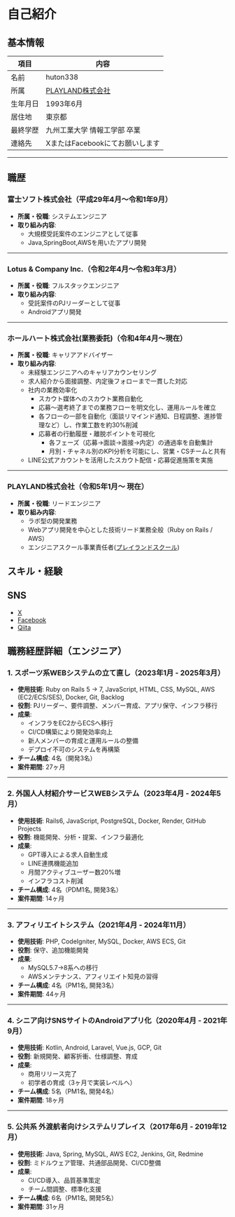 # 自己紹介

## 基本情報

| 項目       | 内容                                   |
|------------|----------------------------------------|
| 名前       | huton338                                |
| 所属       | [PLAYLAND株式会社](https://playland.co.jp/)                       |
| 生年月日    | 1993年6月                                   |
| 居住地      | 東京都                                   |
| 最終学歴     | 九州工業大学 情報工学部 卒業           |
| 連絡先   | XまたはFacebookにてお願いします                     |

---

## 職歴

### 富士ソフト株式会社（平成29年4月〜令和1年9月）

- **所属・役職**: システムエンジニア
- **取り組み内容**:
  - 大規模受託案件のエンジニアとして従事
  - Java,SpringBoot,AWSを用いたアプリ開発

---

### Lotus & Company Inc.（令和2年4月〜令和3年3月）

- **所属・役職**: フルスタックエンジニア
- **取り組み内容**:
  - 受託案件のPJリーダーとして従事
  - Androidアプリ開発

---

### ホールハート株式会社(業務委託)（令和4年4月〜現在）

- **所属・役職**: キャリアアドバイザー
- **取り組み内容**:
  - 未経験エンジニアへのキャリアカウンセリング
  - 求人紹介から面接調整、内定後フォローまで一貫した対応
  - 社内の業務効率化
    - スカウト媒体へのスカウト業務自動化
    - 応募〜選考終了までの業務フローを明文化し、運用ルールを確立
    - 各フローの一部を自動化（面談リマインド通知、日程調整、進捗管理など）し、作業工数を約30%削減
    - 応募者の行動履歴・離脱ポイントを可視化
      - 各フェーズ（応募→面談→面接→内定）の通過率を自動集計
      - 月別・チャネル別のKPI分析を可能にし、営業・CSチームと共有
  - LINE公式アカウントを活用したスカウト配信・応募促進施策を実施

---

### PLAYLAND株式会社（令和5年1月〜 現在）

- **所属・役職**: リードエンジニア
- **取り組み内容**:
  - ラボ型の開発業務
  - Webアプリ開発を中心とした技術リード業務全般（Ruby on Rails / AWS）
  - エンジニアスクール事業責任者([プレイランドスクール](https://school.playland.co.jp/))

## スキル・経験


## SNS
- [X](https://x.com/aki338h)
- [Facebook](https://www.facebook.com/akhr338k)
- [Qiita](https://qiita.com/huton338)

## 職務経歴詳細（エンジニア）

### 1. スポーツ系WEBシステムの立て直し（2023年1月 - 2025年3月）

- **使用技術**: Ruby on Rails 5 → 7, JavaScript, HTML, CSS, MySQL, AWS (EC2/ECS/SES), Docker, Git, Backlog
- **役割**: PJリーダー、要件調整、メンバー育成、アプリ保守、インフラ移行
- **成果**:
  - インフラをEC2からECSへ移行
  - CI/CD構築により開発効率向上
  - 新人メンバーの育成と運用ルールの整備
  - デプロイ不可のシステムを再構築
- **チーム構成**: 4名（開発3名）
- **案件期間**: 27ヶ月

---

### 2. 外国人人材紹介サービスWEBシステム（2023年4月 - 2024年5月）

- **使用技術**: Rails6, JavaScript, PostgreSQL, Docker, Render, GitHub Projects
- **役割**: 機能開発、分析・提案、インフラ最適化
- **成果**:
  - GPT導入による求人自動生成
  - LINE連携機能追加
  - 月間アクティブユーザー数20%増
  - インフラコスト削減
- **チーム構成**: 4名（PDM1名, 開発3名）
- **案件期間**: 14ヶ月

---

### 3. アフィリエイトシステム（2021年4月 - 2024年11月）

- **使用技術**: PHP, CodeIgniter, MySQL, Docker, AWS ECS, Git
- **役割**: 保守、追加機能開発
- **成果**:
  - MySQL5.7→8系への移行
  - AWSメンテナンス、アフィリエイト知見の習得
- **チーム構成**: 4名（PM1名, 開発3名）
- **案件期間**: 44ヶ月

---

### 4. シニア向けSNSサイトのAndroidアプリ化（2020年4月 - 2021年9月）

- **使用技術**: Kotlin, Android, Laravel, Vue.js, GCP, Git
- **役割**: 新規開発、顧客折衝、仕様調整、育成
- **成果**:
  - 商用リリース完了
  - 初学者の育成（3ヶ月で実装レベルへ）
- **チーム構成**: 5名（PM1名, 開発4名）
- **案件期間**: 18ヶ月

---

### 5. 公共系 外渡航者向けシステムリプレイス（2017年6月 - 2019年12月）

- **使用技術**: Java, Spring, MySQL, AWS EC2, Jenkins, Git, Redmine
- **役割**: ミドルウェア管理、共通部品開発、CI/CD整備
- **成果**:
  - CI/CD導入、品質基準策定
  - チーム間調整、標準化支援
- **チーム構成**: 6名（PM1名, 開発5名）
- **案件期間**: 31ヶ月